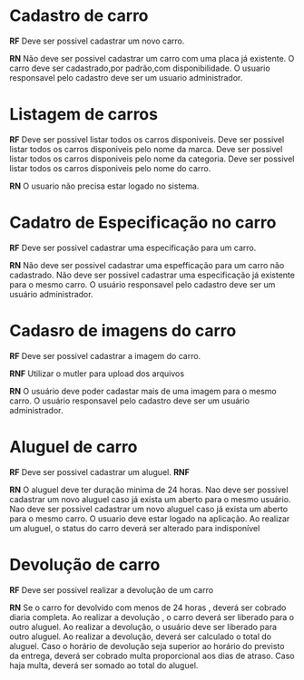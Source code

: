 # Cadastro de carro

**RF**
Deve ser possivel cadastrar um novo carro.

**RN**
Não deve ser possivel cadastrar um carro com uma placa já existente.
O carro deve ser cadastrado,por padrão,com disponibilidade.
O usuario responsavel pelo cadastro deve ser um usuario administrador.

# Listagem de carros

**RF**
Deve ser possivel listar todos os carros disponiveis.
Deve ser possivel listar todos os carros disponiveis pelo nome da marca.
Deve ser possivel listar todos os carros disponiveis pelo nome da categoria.
Deve ser possivel listar todos os carros disponiveis pelo nome do carro.


**RN**
O usuario não precisa estar logado no sistema.


# Cadatro de Especificação no carro

**RF**
Deve ser possivel cadastrar uma especificação para um carro.

**RN**
Não deve ser possivel cadastrar uma espefficação para um carro não cadastrado.
Não deve ser possivel cadastrar uma especificação já existente para o mesmo carro.
O usuário responsavel pelo cadastro deve ser um usuário administrador.

# Cadasro de imagens do carro

**RF**
Deve ser possivel cadastrar a imagem do carro.

**RNF**
Utilizar o mutler para upload dos arquivos

**RN**
O usuário deve poder cadastar mais de uma imagem para o mesmo carro.
O usuário responsavel pelo cadastro deve ser um usuário administrador.

# Aluguel de carro 

**RF**
Deve ser possivel cadastrar um aluguel.
**RNF**

**RN**
O aluguel deve ter duração minima de 24 horas.
Nao deve ser possivel cadastrar um novo aluguel caso já exista um aberto para o mesmo usuário.
Nao deve ser possivel cadastrar um novo aluguel caso já exista um aberto para o mesmo carro.
O usuario deve estar logado na aplicação.
Ao realizar um aluguel, o status do carro deverá ser alterado para indisponível

# Devolução de carro

**RF**
Deve ser possivel realizar a devolução de um carro

**RN**
Se o carro for devolvido com menos de 24 horas , deverá ser cobrado diaria completa.
Ao realizar a devolução , o carro deverá ser liberado para o outro aluguel.
Ao realizar a devolução, o usuário deve ser liberado para outro aluguel.
Ao realizar a devolução, deverá ser calculado o total do aluguel.
Caso o horário de devolução seja superior ao horário do previsto da entrega, deverá ser cobrado multa proporcional aos dias de atraso.
Caso haja multa, deverá ser somado ao total do aluguel.